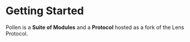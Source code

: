 
# Getting Started
Pollen is a **Suite of Modules** and a **Protocol** hosted as a fork of the Lens Protocol. 
